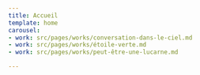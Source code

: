 ```yaml
---
title: Accueil
template: home
carousel:
- work: src/pages/works/conversation-dans-le-ciel.md
- work: src/pages/works/étoile-verte.md
- work: src/pages/works/peut-être-une-lucarne.md

---
```

